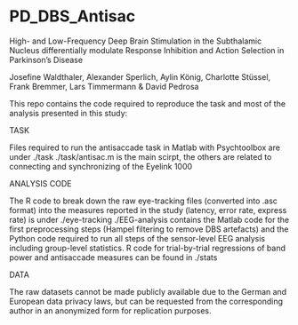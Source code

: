 # PD_DBS_Antisac

High- and Low-Frequency Deep Brain Stimulation in the Subthalamic Nucleus differentially modulate Response Inhibition and Action Selection in Parkinson’s Disease

Josefine Waldthaler, Alexander Sperlich, Aylin König, Charlotte Stüssel, Frank Bremmer, Lars Timmermann & David Pedrosa 

This repo contains the code required to reproduce the task and most of the analysis presented in this study: 


TASK

Files required to run the antisaccade task in Matlab with Psychtoolbox are under ./task 
./task/antisac.m is the main scirpt, the others are related to connecting and synchronizing of the Eyelink 1000 

ANALYSIS CODE

The R code to break down the raw eye-tracking files (converted into .asc format) into the measures reported in the study 
(latency, error rate, express rate) is under ./eye-tracking
./EEG-analysis contains the Matlab code for the first preprocessing steps (Hampel filtering to remove DBS artefacts) and the Python code required to run all steps of the sensor-level EEG analysis including group-level statistics.
R code for trial-by-trial regressions of band power and antisaccade measures can be found in ./stats

DATA

The raw datasets cannot be made publicly available due to the German and European data privacy laws, but can be requested from the corresponding author in an anonymized form for replication purposes. 

